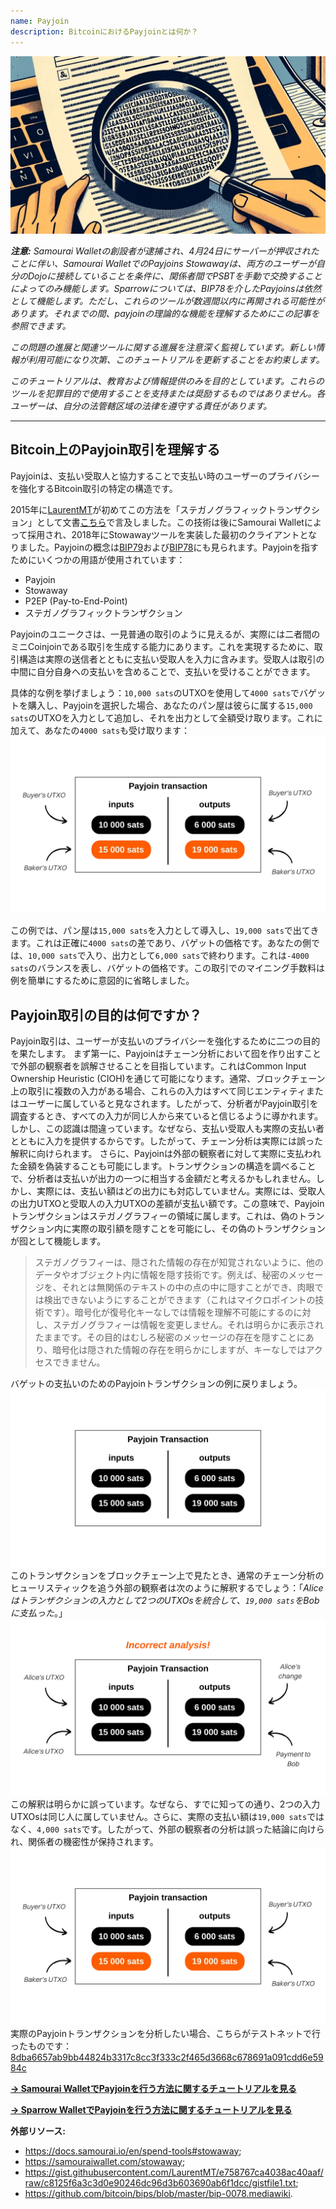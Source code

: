 ```yaml
---
name: Payjoin
description: BitcoinにおけるPayjoinとは何か？
---
```

![Payjoin thumbnail - steganography](assets/cover.webp)

***注意:** Samourai Walletの創設者が逮捕され、4月24日にサーバーが押収されたことに伴い、Samourai WalletでのPayjoins Stowawayは、両方のユーザーが自分のDojoに接続していることを条件に、関係者間でPSBTを手動で交換することによってのみ機能します。Sparrowについては、BIP78を介したPayjoinsは依然として機能します。ただし、これらのツールが数週間以内に再開される可能性があります。それまでの間、payjoinの理論的な機能を理解するためにこの記事を参照できます。*

_この問題の進展と関連ツールに関する進展を注意深く監視しています。新しい情報が利用可能になり次第、このチュートリアルを更新することをお約束します。_

_このチュートリアルは、教育および情報提供のみを目的としています。これらのツールを犯罪目的で使用することを支持または奨励するものではありません。各ユーザーは、自分の法管轄区域の法律を遵守する責任があります。_

---
## Bitcoin上のPayjoin取引を理解する

Payjoinは、支払い受取人と協力することで支払い時のユーザーのプライバシーを強化するBitcoin取引の特定の構造です。

2015年に[LaurentMT](https://twitter.com/LaurentMT)が初めてこの方法を「ステガノグラフィックトランザクション」として文書[こちら](https://gist.githubusercontent.com/LaurentMT/e758767ca4038ac40aaf/raw/c8125f6a3c3d0e90246dc96d3b603690ab6f1dcc/gistfile1.txt)で言及しました。この技術は後にSamourai Walletによって採用され、2018年にStowawayツールを実装した最初のクライアントとなりました。Payjoinの概念は[BIP79](https://github.com/bitcoin/bips/blob/master/bip-0079.mediawiki)および[BIP78](https://github.com/bitcoin/bips/blob/master/bip-0078.mediawiki)にも見られます。Payjoinを指すためにいくつかの用語が使用されています：
- Payjoin
- Stowaway
- P2EP (Pay-to-End-Point)
- ステガノグラフィックトランザクション

Payjoinのユニークさは、一見普通の取引のように見えるが、実際には二者間のミニCoinjoinである取引を生成する能力にあります。これを実現するために、取引構造は実際の送信者とともに支払い受取人を入力に含みます。受取人は取引の中間に自分自身への支払いを含めることで、支払いを受けることができます。

具体的な例を挙げましょう：`10,000 sats`のUTXOを使用して`4000 sats`でバゲットを購入し、Payjoinを選択した場合、あなたのパン屋は彼らに属する`15,000 sats`のUTXOを入力として追加し、それを出力として全額受け取ります。これに加えて、あなたの`4000 sats`も受け取ります：
![Payjoin transaction diagram](assets/en/1.webp)

この例では、パン屋は`15,000 sats`を入力として導入し、`19,000 sats`で出てきます。これは正確に`4000 sats`の差であり、バゲットの価格です。あなたの側では、`10,000 sats`で入り、出力として`6,000 sats`で終わります。これは`-4000 sats`のバランスを表し、バゲットの価格です。この取引でのマイニング手数料は例を簡単にするために意図的に省略しました。

## Payjoin取引の目的は何ですか？

Payjoin取引は、ユーザーが支払いのプライバシーを強化するために二つの目的を果たします。
まず第一に、Payjoinはチェーン分析において囮を作り出すことで外部の観察者を誤解させることを目指しています。これはCommon Input Ownership Heuristic (CIOH)を通じて可能になります。通常、ブロックチェーン上の取引に複数の入力がある場合、これらの入力はすべて同じエンティティまたはユーザーに属していると見なされます。したがって、分析者がPayjoin取引を調査するとき、すべての入力が同じ人から来ていると信じるように導かれます。しかし、この認識は間違っています。なぜなら、支払い受取人も実際の支払い者とともに入力を提供するからです。したがって、チェーン分析は実際には誤った解釈に向けられます。
さらに、Payjoinは外部の観察者に対して実際に支払われた金額を偽装することも可能にします。トランザクションの構造を調べることで、分析者は支払いが出力の一つに相当する金額だと考えるかもしれません。しかし、実際には、支払い額はどの出力にも対応していません。実際には、受取人の出力UTXOと受取人の入力UTXOの差額が支払い額です。この意味で、Payjoinトランザクションはステガノグラフィーの領域に属します。これは、偽のトランザクション内に実際の取引額を隠すことを可能にし、その偽のトランザクションが囮として機能します。

> ステガノグラフィーは、隠された情報の存在が知覚されないように、他のデータやオブジェクト内に情報を隠す技術です。例えば、秘密のメッセージを、それとは無関係のテキストの中の点の中に隠すことができ、肉眼では検出できないようにすることができます（これはマイクロポイントの技術です）。暗号化が復号化キーなしでは情報を理解不可能にするのに対し、ステガノグラフィーは情報を変更しません。それは明らかに表示されたままです。その目的はむしろ秘密のメッセージの存在を隠すことにあり、暗号化は隠された情報の存在を明らかにしますが、キーなしではアクセスできません。

バゲットの支払いのためのPayjoinトランザクションの例に戻りましょう。
![Payjoin transaction schema from the outside](assets/en/2.webp)
このトランザクションをブロックチェーン上で見たとき、通常のチェーン分析のヒューリスティックを追う外部の観察者は次のように解釈するでしょう：「*Aliceはトランザクションの入力として2つのUTXOsを統合して、`19,000 sats`をBobに支払った*。」
![Incorrect interpretation of Payjoin transaction from the outside](assets/en/3.webp)
この解釈は明らかに誤っています。なぜなら、すでに知っての通り、2つの入力UTXOsは同じ人に属していません。さらに、実際の支払い額は`19,000 sats`ではなく、`4,000 sats`です。したがって、外部の観察者の分析は誤った結論に向けられ、関係者の機密性が保持されます。![payjoin transaction diagram](assets/en/1.webp)
実際のPayjoinトランザクションを分析したい場合、こちらがテストネットで行ったものです：[8dba6657ab9bb44824b3317c8cc3f333c2f465d3668c678691a091cdd6e5984c](https://mempool.space/fr/testnet/tx/8dba6657ab9bb44824b3317c8cc3f333c2f465d3668c678691a091cdd6e5984c)

[**-> Samourai WalletでPayjoinを行う方法に関するチュートリアルを見る**](https://planb.network/tutorials/privacy/payjoin-samourai-wallet)  

[**-> Sparrow WalletでPayjoinを行う方法に関するチュートリアルを見る**](https://planb.network/tutorials/privacy/payjoin-sparrow-wallet)


**外部リソース:**
- https://docs.samourai.io/en/spend-tools#stowaway;
- https://samouraiwallet.com/stowaway;
- https://gist.githubusercontent.com/LaurentMT/e758767ca4038ac40aaf/raw/c8125f6a3c3d0e90246dc96d3b603690ab6f1dcc/gistfile1.txt;
- https://github.com/bitcoin/bips/blob/master/bip-0078.mediawiki.